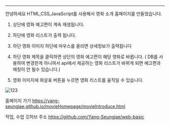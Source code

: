 --------------------------------------------------------------------------------------------------------------------------------------------------------------------------------------------------------------------------

안녕하세요 HTML,CSS,JavaScript를 사용해서 영화 소개 홈페이지를 만들었습니다.

1. 상단에 영화 예고편이 계속 재생됩니다. 

2. 하단에 영화 리스트가 출력 됩니다. 

3. 하단 영화 이미지 하단에 마우스를 올리면 상세정보가 출력됩니다

4. 하단 영화 제목을 클릭하면 상단의 영화 예고편이 해당 영화로 바뀝니다. ( DB를 사용하여 변경한게 아니여서 api에서 제공하는 영화 리스트가 바뀌게 되면 예고편과 매칭이 안 될수 있습니다.)

5. 영화 이미지에 화살표 버튼을 누르면 영화 리스트를 움직일 수 있습니다.



![123](https://github.com/Yang-Seungjae/movieHomepage/assets/126847856/60a34c27-8a69-44a3-b285-ec0867da5f4f)

홈페이지 가기 https://yang-seungjae.github.io/movieHomepage/movieIntroduce.html


작업, 수업 깃허브 주소 https://github.com/Yang-Seungjae/web-basic
